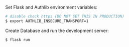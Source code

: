 Set Flask and Authlib environment variables:

```bash
# disable check https (DO NOT SET THIS IN PRODUCTION)
$ export AUTHLIB_INSECURE_TRANSPORT=1
```

Create Database and run the development server:

```bash
$ flask run
```